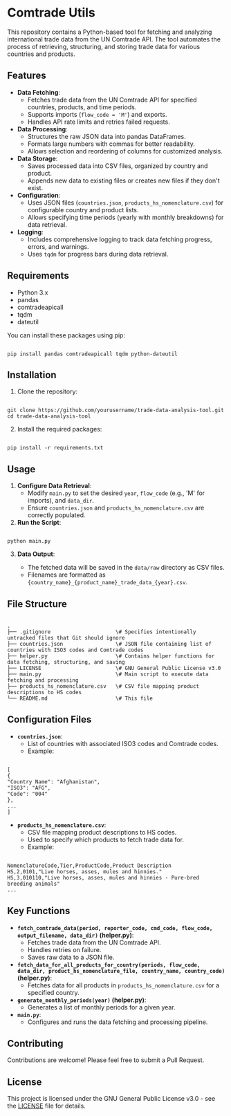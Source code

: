 # Comtrade Utils

This repository contains a Python-based tool for fetching and analyzing international trade data from the UN Comtrade API. The tool automates the process of retrieving, structuring, and storing trade data for various countries and products.

## Features

-   **Data Fetching**:
    -   Fetches trade data from the UN Comtrade API for specified countries, products, and time periods.
    -   Supports imports (`flow_code = 'M'`) and exports.
    -   Handles API rate limits and retries failed requests.
-   **Data Processing**:
    -   Structures the raw JSON data into pandas DataFrames.
    -   Formats large numbers with commas for better readability.
    -   Allows selection and reordering of columns for customized analysis.
-   **Data Storage**:
    -   Saves processed data into CSV files, organized by country and product.
    -   Appends new data to existing files or creates new files if they don't exist.
-   **Configuration**:
    -   Uses JSON files (`countries.json`, `products_hs_nomenclature.csv`) for configurable country and product lists.
    -   Allows specifying time periods (yearly with monthly breakdowns) for data retrieval.
-   **Logging**:
    -   Includes comprehensive logging to track data fetching progress, errors, and warnings.
    -   Uses `tqdm` for progress bars during data retrieval.

## Requirements

-   Python 3.x
-   pandas
-   comtradeapicall
-   tqdm
-   dateutil

You can install these packages using pip:

```

pip install pandas comtradeapicall tqdm python-dateutil

```

## Installation

1.  Clone the repository:

```

git clone https://github.com/yourusername/trade-data-analysis-tool.git
cd trade-data-analysis-tool

```

2.  Install the required packages:

```

pip install -r requirements.txt

```

## Usage

1.  **Configure Data Retrieval**:
    -   Modify `main.py` to set the desired `year`, `flow_code` (e.g., 'M' for imports), and `data_dir`.
    -   Ensure `countries.json` and `products_hs_nomenclature.csv` are correctly populated.
2.  **Run the Script**:

```

python main.py

```

3.  **Data Output**:

    -   The fetched data will be saved in the `data/raw` directory as CSV files.
    -   Filenames are formatted as `{country_name}_{product_name}_trade_data_{year}.csv`.

## File Structure

```

.
├── .gitignore                     \# Specifies intentionally untracked files that Git should ignore
├── countries.json                 \# JSON file containing list of countries with ISO3 codes and Comtrade codes
├── helper.py                      \# Contains helper functions for data fetching, structuring, and saving
├── LICENSE                        \# GNU General Public License v3.0
├── main.py                        \# Main script to execute data fetching and processing
├── products_hs_nomenclature.csv   \# CSV file mapping product descriptions to HS codes
└── README.md                      \# This file

```

## Configuration Files

-   **`countries.json`**:
    -   List of countries with associated ISO3 codes and Comtrade codes.
    -   Example:

```

[
{
"Country Name": "Afghanistan",
"ISO3": "AFG",
"Code": "004"
},
...
]

```

-   **`products_hs_nomenclature.csv`**:
    -   CSV file mapping product descriptions to HS codes.
    -   Used to specify which products to fetch trade data for.
    -   Example:

```

NomenclatureCode,Tier,ProductCode,Product Description
HS,2,0101,"Live horses, asses, mules and hinnies."
HS,3,010110,"Live horses, asses, mules and hinnies - Pure-bred breeding animals"
...

```

## Key Functions

-   **`fetch_comtrade_data(period, reporter_code, cmd_code, flow_code, output_filename, data_dir)` (helper.py)**:
    -   Fetches trade data from the UN Comtrade API.
    -   Handles retries on failure.
    -   Saves raw data to a JSON file.
-   **`fetch_data_for_all_products_for_country(periods, flow_code, data_dir, product_hs_nomenclature_file, country_name, country_code)` (helper.py)**:
    -   Fetches data for all products in `products_hs_nomenclature.csv` for a specified country.
-   **`generate_monthly_periods(year)` (helper.py)**:
    -   Generates a list of monthly periods for a given year.
-   **`main.py`**:
    -   Configures and runs the data fetching and processing pipeline.

## Contributing

Contributions are welcome! Please feel free to submit a Pull Request.

## License

This project is licensed under the GNU General Public License v3.0 - see the [LICENSE](LICENSE) file for details.

